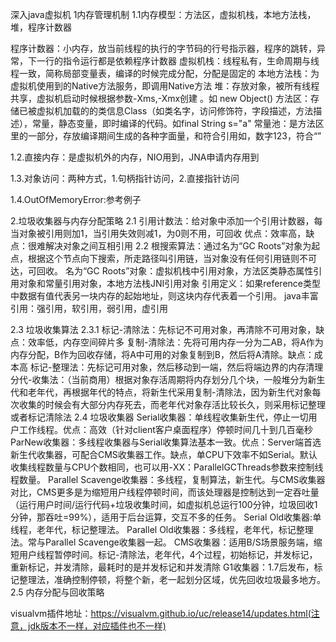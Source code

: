 深入java虚拟机
1内存管理机制
1.1内存模型：方法区，虚拟机栈，本地方法栈，堆，程序计数器

程序计数器：小内存，放当前线程的执行的字节码的行号指示器，程序的跳转，异常，下一行的指令运行都是依赖程序计数器
虚拟机栈：线程私有，生命周期与线程一致，简称局部变量表，编译的时候完成分配，分配是固定的
本地方法栈：为虚拟机使用到的Native方法服务，即调用Native方法
堆：存放对象，被所有线程共享，虚拟机启动时候根据参数-Xms,-Xmx创建 。如 new Object()
方法区：存储已被虚拟机加载的的类信息Class（如类名字，访问修饰符，字段描述，方法描述），常量，静态变量，即时编译的代码。如final String s="a"
常量池：是方法区里的一部分，存放编译期间生成的各种字面量，和符合引用如，数字123，符合“”

1.2.直接内存：是虚拟机外的内存，NIO用到，JNA申请内存用到

1.3.对象访问：两种方式，1.句柄指针访问，2.直接指针访问

1.4.OutOfMemoryError:参考例子

2.垃圾收集器与内存分配策略
2.1 引用计数法：给对象中添加一个引用计数器，每当对象被引用则加1，当引用失效则减1，为0则不用，可回收
     优点：效率高，缺点：很难解决对象之间互相引用
2.2 根搜索算法：通过名为“GC Roots”对象为起点，根据这个节点向下搜索，所走路径叫引用链，当对象没有任何引用链则不可达，可回收。
   名为“GC Roots”对象：虚拟机栈中引用对象，方法区类静态属性引用对象和常量引用对象，本地方法栈JNI引用对象
   引用定义：如果reference类型中数据有值代表另一块内存的起始地址，则这块内存代表着一个引用。
 java丰富引用：强引用，软引用，弱引用，虚引用

2.3 垃圾收集算法
2.3.1 标记-清除法：先标记不可用对象，再清除不可用对象，缺点：效率低，内存空间碎片多
            复制-清除法：先将可用内存一分为二AB，将A作为内存分配，B作为回收存储，将A中可用的对象复制到B，然后将A清除。缺点：成本高
            标记-整理法：先标记可用对象，然后移动到一端，然后将端边界的内存清理
            分代-收集法：（当前商用）根据对象存活周期将内存划分几个块，一般堆分为新生代和老年代，再根据年代的特点，将新生代采用复制-清除法，因为新生代对象每次收集的时候会有大部分内存死去，而老年代对象存活比较长久，则采用标记整理或者标记清除法
2.4 垃圾收集器
    Serial收集器：单线程收集新生代，停止一切用户工作线程。优点：高效（针对client客户桌面程序）停顿时间几十到几百毫秒
    ParNew收集器：多线程收集器与Serial收集算法基本一致。优点：Server端首选新生代收集器，可配合CMS收集器工作。缺点，单CPU下效率不如Serial。默认收集线程数量与CPU个数相同，也可以用-XX：ParallelGCThreads参数来控制线程数量。
    Parallel Scavenge收集器：多线程，复制算法，新生代。与CMS收集器对比，CMS更多是为缩短用户线程停顿时间，而该处理器是控制达到一定吞吐量（运行用户时间/运行代码+垃圾收集时间，如虚拟机总运行100分钟，垃圾回收1分钟，那吞吐=99%），适用于后台运算，交互不多的任务。
    Serial Old收集器:单线程，老年代，标记整理法。
    Parallel Old收集器：多线程，老年代，标记整理法。常与Parallel Scavenge收集器一起。
    CMS收集器：适用B/S场景服务端，缩短用户线程暂停时间。标记-清除法，老年代，4个过程，初始标记，并发标记，重新标记，并发清除，最耗时的是并发标记和并发清除
    G1收集器：1.7后发布，标记整理法，准确控制停顿，将整个新，老一起划分区域，优先回收垃圾最多地方。
2.5 内存分配与回收策略


visualvm插件地址：https://visualvm.github.io/uc/release14/updates.html(注意，jdk版本不一样，对应插件也不一样)

    





